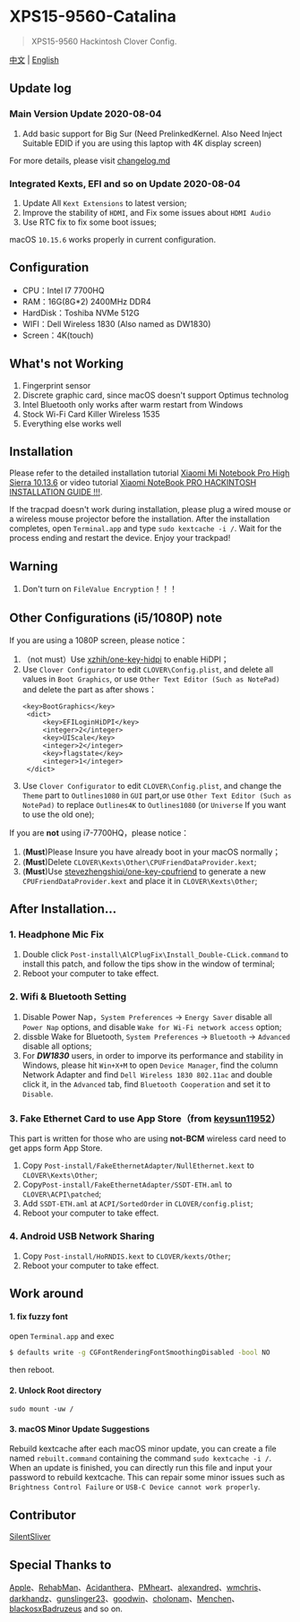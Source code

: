 # XPS15-9560-Catalina

> XPS15-9560 Hackintosh Clover Config.

 [中文](README.md) | [English](README_EN.md) 

## Update log

### Main Version Update 2020-08-04

1. Add basic support for Big Sur (Need PrelinkedKernel. Also Need Inject Suitable EDID if you are using this laptop with 4K display screen)

For more details, please visit [changelog.md](https://github.com/jardenliu/XPS15-9560-Catalina/blob/master/changelog.md)

### Integrated Kexts, EFI and so on Update 2020-08-04

1. Update All `Kext Extensions` to latest version;
2. Improve the stability of `HDMI`, and Fix some issues about `HDMI Audio`
3. Use RTC fix to fix some boot issues;

macOS `10.15.6` works properly in current configuration.

## Configuration

- CPU：Intel I7 7700HQ
- RAM：16G(8G\*2) 2400MHz DDR4
- HardDisk：Toshiba NVMe 512G
- WIFI：Dell Wireless 1830 (Also named as DW1830)
- Screen：4K(touch)

## What's not Working

1. Fingerprint sensor
2. Discrete graphic card, since macOS doesn't support Optimus technolog
3. Intel Bluetooth only works after warm restart from Windows
4. Stock Wi-Fi Card Killer Wireless 1535
5. Everything else works well

## Installation

Please refer to the detailed installation tutorial [Xiaomi Mi Notebook Pro High Sierra 10.13.6](https://www.tonymacx86.com/threads/guide-xiaomi-mi-notebook-pro-high-sierra-10-13-6.242724) or video tutorial [Xiaomi NoteBook PRO HACKINTOSH INSTALLATION GUIDE !!!](https://www.youtube.com/watch?v=72sPmkpxCvc).

If the tracpad doesn't work during installation, please plug a wired mouse or a wireless mouse projector before the installation. After the installation completes, open `Terminal.app` and type `sudo kextcache -i /`. Wait for the process ending and restart the device. Enjoy your trackpad!

## Warning

1. Don't turn on `FileValue Encryption`！！！

## Other Configurations (i5/1080P) note
If you are using a 1080P screen, please notice：
1. （not must）Use [xzhih/one-key-hidpi](https://github.com/xzhih/one-key-hidpi) to enable HiDPI；
2. Use `Clover Configurator` to edit `CLOVER\Config.plist`, and delete all values in `Boot Graphics`, or use `Other Text Editor (Such as NotePad)` and delete the part as after shows：
   ```
   <key>BootGraphics</key>
	<dict>
		<key>EFILoginHiDPI</key>
		<integer>2</integer>
		<key>UIScale</key>
		<integer>2</integer>
		<key>flagstate</key>
		<integer>1</integer>
	</dict>
   ```
3. Use `Clover Configurator` to edit `CLOVER\Config.plist`, and change the `Theme` part to `Outlines1080` in `GUI` part,or use `Other Text Editor (Such as NotePad)` to replace `Outlines4K` to `Outlines1080` (or `Universe` If you want to use the old one);

If you are **not** using i7-7700HQ，please notice：
1. (**Must**)Please Insure you have already boot in your macOS normally；
2. (**Must**)Delete `CLOVER\Kexts\Other\CPUFriendDataProvider.kext`;
3. (**Must**)Use [stevezhengshiqi/one-key-cpufriend](https://github.com/stevezhengshiqi/one-key-cpufriend/blob/master/README_CN.md) to generate a new `CPUFriendDataProvider.kext` and place it in `CLOVER\Kexts\Other`;

## After Installation...

### 1. Headphone Mic Fix

1. Double click `Post-install\AlCPlugFix\Install_Double-CLick.command` to install this patch, and follow the tips show in the window of terminal;
2. Reboot your computer to take effect.

### 2. Wifi & Bluetooth Setting

1. Disable Power Nap，`System Preferences` -> `Energy Saver` disable all `Power Nap` options, and disable `Wake for Wi-Fi network access` option;
2. dissble Wake for Bluetooth, `System Preferences` -> `Bluetooth` -> `Advanced` disable all options;
3. For **_DW1830_** users, in order to imporve its performance and stability in Windows, please hit `Win+X+M` to open `Device Manager`, find the column Network Adapter and find `Dell Wireless 1830 802.11ac` and double click it, in the `Advanced` tab, find `Bluetooth Cooperation` and set it to `Disable`.  

### 3. Fake Ethernet Card to use App Store（from [keysun11952](https://github.com/keysun11952)）

This part is written for those who are using **not-BCM** wireless card need to get apps form App Store. 

1. Copy `Post-install/FakeEthernetAdapter/NullEthernet.kext` to `CLOVER\Kexts\Other`;
2. Copy`Post-install/FakeEthernetAdapter/SSDT-ETH.aml` to `CLOVER\ACPI\patched`;
3. Add `SSDT-ETH.aml` at `ACPI/SortedOrder` in `CLOVER/config.plist`;
4. Reboot your computer to take effect.

### 4. Android USB Network Sharing

1. Copy `Post-install/HoRNDIS.kext` to `CLOVER/kexts/Other`;
2. Reboot your computer to take effect.

## Work around

#### 1. fix fuzzy font

open `Terminal.app` and exec

```bash
$ defaults write -g CGFontRenderingFontSmoothingDisabled -bool NO
```

then reboot.

#### 2. Unlock Root directory

```
sudo mount -uw /
```

#### 3. macOS Minor Update Suggestions

Rebuild kextcache after each macOS minor update, you can create a file named `rebuilt.command` containing the command `sudo kextcache -i /`. When an update is finished, you can directly run this file and input your password to rebuild kextcache. This can repair some minor issues such as `Brightness Control Failure` or `USB-C Device cannot work properly`.

## Contributor
[SilentSliver](https://github.com/SilentSliver)

## Special Thanks to

[Apple](https://www.apple.com)、[RehabMan](https://github.com/RehabMan)、[Acidanthera](https://github.com/acidanthera)、[PMheart](https://github.com/PMheart)、[alexandred](https://github.com/alexandred)、[wmchris](https://github.com/wmchris)、[darkhandz](https://github.com/darkhandz)、[gunslinger23](https://github.com/gunslinger23)、[goodwin](https://github.com/goodwin)、[cholonam](https://github.com/cholonam/)、[Menchen](https://github.com/Menchen)、[blackosx](https://sourceforge.net/u/blackosx/profile/)[Badruzeus](https://sourceforge.net/u/badruzeus/profile/) and so on.
